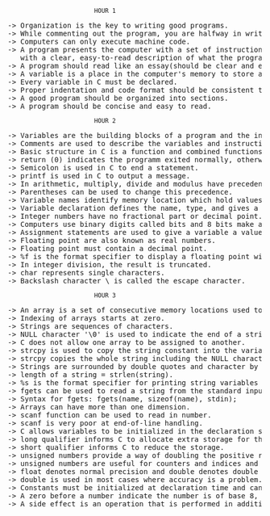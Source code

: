 							HOUR 1
<pre>
-> Organization is the key to writing good programs.
-> While commenting out the program, you are halfway in writing it in C.
-> Computers can only execute machine code.
-> A program presents the computer with a set of instructions and the provides the programmer
   with a clear, easy-to-read description of what the program does.
-> A program should read like an essay(should be clear and easy to understand as possible).
-> A variable is a place in the computer's memory to store a value.
-> Every variable in C must be declared.
-> Proper indentation and code format should be consistent throughout the code.
-> A good program should be organized into sections.
-> A program should be concise and easy to read.
</pre>
							HOUR 2
<pre>
-> Variables are the building blocks of a program and the instructions tell the computer what to do with the variables.
-> Comments are used to describe the variables and instructions.
-> Basic structure in C is a function and combined functions form a program.
-> return (0) indicates the programm exited normally, otherwise a non-zero value will indicate an error.
-> Semicolon is used in C to end a statement.
-> printf is used in C to output a message.
-> In arithmetic, multiply, divide and modulus have precedence over add and subtract. 
-> Parentheses can be used to change this precedence.
-> Variable names identify memory location which hold values and each variable has a type.
-> Variable declaration defines the name, type, and gives a description of the variable.
-> Integer numbers have no fractional part or decimal point.
-> Computers use binary digits called bits and 8 bits make a byte.
-> Assignment statements are used to give a variable a value.
-> Floating point are also known as real numbers.
-> Floating point must contain a decimal point.
-> %f is the format specifier to display a floating point with printf.
-> In integer division, the result is truncated.
-> char represents single characters.
-> Backslash character \ is called the escape character.
</pre>
							HOUR 3
<pre>
-> An array is a set of consecutive memory locations used to store data of the same type.
-> Indexing of arrays starts at zero.
-> Strings are sequences of characters.
-> NULL character '\0' is used to indicate the end of a string.
-> C does not allow one array to be assigned to another.
-> strcpy is used to copy the string constant into the variable.
-> strcpy copies the whole string including the NULL character.
-> Strings are surrounded by double quotes and character by single quotes.
-> length of a string = strlen(string).
-> %s is the format specifier for printing string variables using printf function.
-> fgets can be used to read a string from the standard input.
-> Syntax for fgets: fgets(name, sizeof(name), stdin);
-> Arrays can have more than one dimension.
-> scanf function can be used to read in number.
-> scanf is very poor at end-of-line handling.
-> C allows variables to be initialized in the declaration statement.
-> long qualifier informs C to allocate extra storage for the integer.
-> short qualifier informs C to reduce the storage.
-> unsigned numbers provide a way of doubling the positive range at the expense of eliminating negative numbers.
-> unsigned numbers are useful for counters and indices and other values that can never be negative.
-> float denotes normal precision and double denotes double precision.
-> double is used in most cases where accuracy is a problem.
-> Constants must be initialized at declaration time and can never be changed.
-> A zero before a number indicate the number is of base 8, while 0x before a number indicates its of base 16.
-> A side effect is an operation that is performed in addition to the main operation executed by the statement.
</pre>
